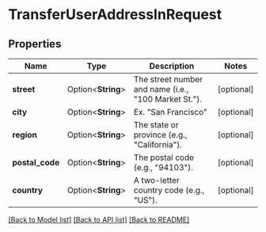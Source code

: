 # TransferUserAddressInRequest

## Properties

Name | Type | Description | Notes
------------ | ------------- | ------------- | -------------
**street** | Option<**String**> | The street number and name (i.e., \"100 Market St.\"). | [optional]
**city** | Option<**String**> | Ex. \"San Francisco\" | [optional]
**region** | Option<**String**> | The state or province (e.g., \"California\"). | [optional]
**postal_code** | Option<**String**> | The postal code (e.g., \"94103\"). | [optional]
**country** | Option<**String**> | A two-letter country code (e.g., \"US\"). | [optional]

[[Back to Model list]](../README.md#documentation-for-models) [[Back to API list]](../README.md#documentation-for-api-endpoints) [[Back to README]](../README.md)


